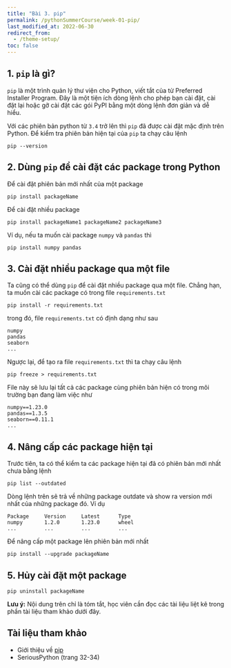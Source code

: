 ```yaml
---
title: "Bài 3. pip"
permalink: /pythonSummerCourse/week-01-pip/
last_modified_at: 2022-06-30
redirect_from:
  - /theme-setup/
toc: false
---
```


## 1. `pip` là gì?
`pip` là một trình quản lý thư viện cho Python, viết tắt của từ Preferred 
Installer Program. Đây là một tiện ích dòng lệnh cho phép bạn cài đặt, 
cài đặt lại hoặc gỡ cài đặt các gói PyPI bằng một dòng lệnh đơn giản và 
dễ hiểu. 

Với các phiên bản python từ `3.4` trở lên thì `pip` đã được cài 
đặt mặc định trên Python. Để kiểm tra phiên bản hiện tại của `pip` ta chạy câu lệnh 
```
pip --version
```

## 2. Dùng `pip` để cài đặt các package trong Python
Để cài đặt phiên bản mới nhất của một package 
```
pip install packageName 
```
Để cài đặt nhiều package
```
pip install packageName1 packageName2 packageName3  
```
Ví dụ, nếu ta muốn cài package `numpy` và `pandas` thì 
```
pip install numpy pandas
```

## 3. Cài đặt nhiều package qua một file 
Ta cũng có thể dùng `pip`  để cài đặt nhiều package qua một file. Chẳng hạn,
ta muốn cài các package có trong file `requirements.txt`
```
pip install -r requirements.txt
```
trong đó, file `requirements.txt` có định dạng như sau 
```
numpy 
pandas
seaborn
...
```
Ngược lại, để tạo ra file `requirements.txt` thì ta chạy câu lệnh 
```
pip freeze > requirements.txt 
```
File này sẽ lưu lại tất cả các package cùng phiên bản hiện có trong môi trường bạn đang làm việc như 
```
numpy==1.23.0
pandas==1.3.5
seaborn==0.11.1
...
```

## 4. Nâng cấp các package hiện tại
Trước tiên, ta có thể kiểm ta các package hiện tại đã có phiên bản mới nhất chưa bằng lệnh 
```
pip list --outdated
```
Dòng lệnh trên sẽ trả về những package outdate và show ra version mới nhất của những package đó. Ví dụ
```
Package     Version     Latest      Type
numpy       1.2.0       1.23.0      wheel
...         ...         ...         ...
```

Để nâng cấp một package lên phiên bản mới nhất 
```
pip install --upgrade packageName 
```

## 5. Hủy cài đặt một package 
```
pip uninstall packageName
```

**Lưu ý:** Nội dung trên chỉ là tóm tắt, học viên cần đọc các tài liệu liệt kê trong phần tài liệu tham khảo dưới đây.

## Tài liệu tham khảo
- Giới thiệu về [pip](https://realpython.com/what-is-pip/)
- SeriousPython (trang 32-34)
